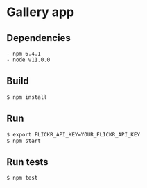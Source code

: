 # Gallery app

## Dependencies
```
- npm 6.4.1
- node v11.0.0
```

## Build
```
$ npm install
```

## Run
```
$ export FLICKR_API_KEY=YOUR_FLICKR_API_KEY
$ npm start
```

## Run tests
```
$ npm test
```

